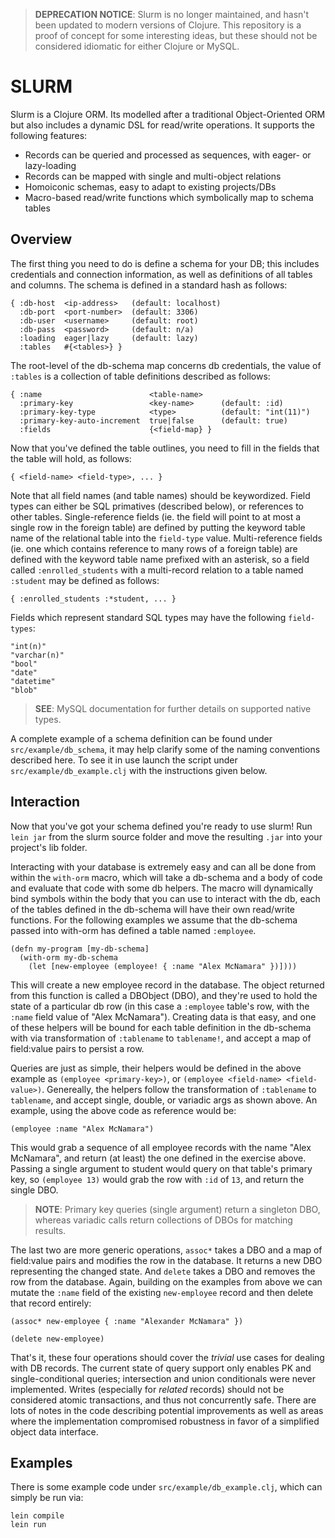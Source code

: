 > **DEPRECATION NOTICE**: Slurm is no longer maintained, and hasn't been updated to modern versions of Clojure. This repository is a proof of concept for some interesting ideas, but these should not be considered idiomatic for either Clojure or MySQL.


SLURM
=====

Slurm is a Clojure ORM.  Its modelled after a traditional Object-Oriented ORM but also includes a dynamic DSL for read/write operations.  It supports the following features:

* Records can be queried and processed as sequences, with eager- or lazy-loading
* Records can be mapped with single and multi-object relations
* Homoiconic schemas, easy to adapt to existing projects/DBs
* Macro-based read/write functions which symbolically map to schema tables


Overview
--------

The first thing you need to do is define a schema for your DB; this includes credentials and connection information, as well as definitions of all tables and columns.  The schema is defined in a standard hash as follows:

    { :db-host  <ip-address>   (default: localhost)
      :db-port  <port-number>  (default: 3306)
      :db-user  <username>     (default: root)
      :db-pass  <password>     (default: n/a)
      :loading  eager|lazy     (default: lazy)
      :tables   #{<tables>} }

The root-level of the db-schema map concerns db credentials, the value of `:tables` is a collection of table definitions described as follows:

    { :name                        <table-name>
      :primary-key                 <key-name>      (default: :id)
      :primary-key-type            <type>          (default: "int(11)")
      :primary-key-auto-increment  true|false      (default: true)
      :fields                      {<field-map} }

Now that you've defined the table outlines, you need to fill in the fields that the table will hold, as follows:

    { <field-name> <field-type>, ... }

Note that all field names (and table names) should be keywordized.  Field types can either be SQL primatives (described below), or references to other tables.  Single-reference fields (ie. the field will point to at most a single row in the foreign table) are defined by putting the keyword table name of the relational table into the `field-type` value.  Multi-reference fields (ie. one which contains reference to many rows of a foreign table) are defined with the keyword table name prefixed with an asterisk, so a field called `:enrolled_students` with a multi-record relation to a table named `:student` may be defined as follows:

    { :enrolled_students :*student, ... }

Fields which represent standard SQL types may have the following `field-types`:

    "int(n)"
    "varchar(n)"
    "bool"
    "date"
    "datetime"
    "blob"

> **SEE**: MySQL documentation for further details on supported native types.

A complete example of a schema definition can be found under `src/example/db_schema`, it may help clarify some of the naming conventions described here.  To see it in use launch the script under `src/example/db_example.clj` with the instructions given below.


Interaction
-----------

Now that you've got your schema defined you're ready to use slurm!  Run `lein jar` from the slurm source folder and move the resulting `.jar` into your project's lib folder.

Interacting with your database is extremely easy and can all be done from within the `with-orm` macro, which will take a db-schema and a body of code and evaluate that code with some db helpers.  The macro will dynamically bind symbols within the body that you can use to interact with the db, each of the tables defined in the db-schema will have their own read/write functions.  For the following examples we assume that the db-schema passed into with-orm has defined a table named `:employee`.

    (defn my-program [my-db-schema]
      (with-orm my-db-schema
        (let [new-employee (employee! { :name "Alex McNamara" })])))

This will create a new employee record in the database.  The object returned from this function is called a DBObject (DBO), and they're used to hold the state of a particular db row (in this case a `:employee` table's row, with the `:name` field value of "Alex McNamara").  Creating data is that easy, and one of these helpers will be bound for each table definition in the db-schema with via transformation of `:tablename` to `tablename!`, and accept a map of field:value pairs to persist a row.

Queries are just as simple, their helpers would be defined in the above example as `(employee <primary-key>)`, or `(employee <field-name> <field-value>)`.  Genereally, the helpers follow the transformation of `:tablename` to `tablename`, and accept single, double, or variadic args as shown above.  An example, using the above code as reference would be:

    (employee :name "Alex McNamara")

This would grab a sequence of all employee records with the name "Alex McNamara", and return (at least) the one defined in the exercise above.  Passing a single argument to student would query on that table's primary key, so `(employee 13)` would grab the row with `:id` of `13`, and return the single DBO.

> **NOTE**: Primary key queries (single argument) return a singleton DBO, whereas variadic calls return collections of DBOs for matching results.

The last two are more generic operations, `assoc*` takes a DBO and a map of field:value pairs and modifies the row in the database.  It returns a new DBO representing the changed state.  And `delete` takes a DBO and removes the row from the database.  Again, building on the examples from above we can mutate the `:name` field of the existing `new-employee` record and then delete that record entirely:

    (assoc* new-employee { :name "Alexander McNamara" })

    (delete new-employee)

That's it, these four operations should cover the _trivial_ use cases for dealing with DB records.  The current state of query support only enables PK and single-conditional queries; intersection and union conditionals were never implemented.  Writes (especially for _related_ records) should not be considered atomic transactions, and thus not concurrently safe.  There are lots of notes in the code describing potential improvements as well as areas where the implementation compromised robustness in favor of a simplified object data interface.


Examples
-------

There is some example code under `src/example/db_example.clj`, which can simply be run via:

    lein compile
    lein run
